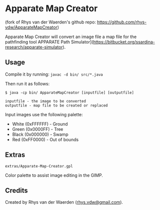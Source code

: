 Apparate Map Creator
====================

(fork of Rhys van der Waerden's github repo: https://github.com/rhys-vdw/ApparateMapCreator)

Apparate Map Creator will convert an image file a map file for the pathfinding tool APPARATE Path Simulator](https://bitbucket.org/ssardina-research/apparate-simulator).


Usage
-----

Compile it by running: `javac -d bin/ src/*.java`

Then run it as follows:

    $ java -cp bin/ ApparateMapCreator [inputfile] [outputfile]
    
    inputfile - the image to be converted
    outputfile - map file to be created or replaced

Input images use the following palette:

* White (0xFFFFFF) - Ground
* Green (0x0000FF) - Tree
* Black (0x000000) - Swamp
* Red   (0xFF0000) - Out of bounds

Extras
------

    extras/Apparate-Map-Creator.gpl

Color palette to assist image editing in the GIMP.

Credits
-------

Created by Rhys van der Waerden (rhys.vdw@gmail.com).
